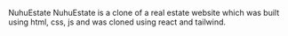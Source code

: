 NuhuEstate
NuhuEstate is a clone of a real estate website which was built using html, css, js and was cloned using react and tailwind.
